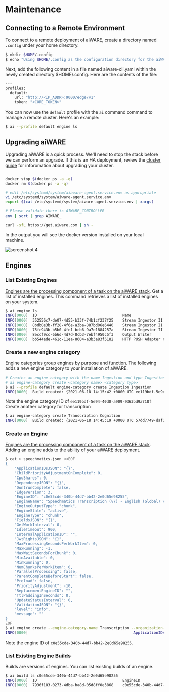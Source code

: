 # Maintenance

## Connecting to a Remote Environment
To connect to a remote deployment of aiWARE, create a directory named `.config` under your home directory. 
```bash
$ mkdir $HOME/.config
$ echo "Using $HOME/.config as the configuration directory for the aiWARE CLI"
```
Next, add the following content in a file named aiware-cli.yaml within the newly created directory $HOME/.config. Here are the contents of the file: 
```bash
---
profiles:
  default:
    url: "http://<IP_ADDR>:9000/edge/v1"
    token: "<CORE_TOKEN>"
```
You can now use the `default` profile with the `ai` command command to manage a remote cluster. Here's an example:
```bash 
$ ai --profile default engine ls
```

## Upgrading aiWARE

Upgrading aiWARE is a quick process. We'll need to stop the stack before we can perform an upgrade. If this is an HA deployment, review the [cluster guide](/aiware/install/cluster) for inforomation about upgrading your cluster.
```bash

docker stop $(docker ps -a -q)
docker rm $(docker ps -a -q)

# edit /etc/systemd/system/aiaware-agent.service.env as appropriate
vi /etc/systemd/system/aiware-agent.service.env
export $(cat /etc/systemd/system/aiware-agent.service.env | xargs)

# Please validate there is AIWARE_CONTROLLER
env | sort | grep AIWARE_

curl -sfL https://get.aiware.com | sh -
```

In the output you will see the docker version installed on your local machine.

![screenshot 4](https://user-images.githubusercontent.com/65766301/122611892-bdf10980-d09f-11eb-8c5b-45c2907f63e1.PNG)

## Engines

### List Existing Engines 
[Engines are the processing component of a task on the aiWARE stack](/cognitive-technology/jobs/). Get a list of installed engines. This command retrieves a list of installed engines on your system. 
```bash
$ ai engine ls
INFO[0000]  ID                                      Name                                    Type           State           
INFO[0000]  352556c7-de07-4d55-b33f-74b1cf237f25    Stream Ingestor II Playback Segment Creatorstream         active          
INFO[0000]  8bdb0e3b-ff28-4f6e-a3ba-887bd06e6440    Stream Ingestor II FFMPEG               stream         active          
INFO[0000]  75fc943b-b5b0-4fe1-bcb6-9a7e1884257a    Stream Ingestor II Asset Creator        stream         active          
INFO[0000]  8eccf9cc-6b6d-4d7d-8cb3-7ebf4950c5f3    Output Writer                           chunk          active          
INFO[0000]  bb544ade-461c-11ea-8604-a3b3a83f5182    HTTP PUSH Adapter Chunk                 stream         active 
```

### Create a new engine category 
Engine categories group engines by purpose and function. The following adds a new engine category to your installation of aiWARE. 
```bash
# Creates an engine category with the name Ingestion and type Ingestion
# ai engine-category create <category name> <category type>
$ ai --profile default engine-category create Ingestion Ingestion
INFO[0000]  Build created: {2021-06-18 14:15:42 +0000 UTC ee119bdf-5e94-40d0-a909-9363bd9a718f Ingestion Ingestion 2021-06-18 14:15:42 +0000 UTC}
```
Note the engine category ID of `ee119bdf-5e94-40d0-a909-9363bd9a718f`
Create another category for transcription
```bash 
$ ai engine-category create Transcription Cognition
INFO[0000]  Build created: {2021-06-18 14:45:19 +0000 UTC 57dd7749-daf2-4773-9975-124d491d584d Transcription Cognition 2021-06-18 14:45:19 +0000 UTC} 
```

### Create an Engine
[Engines are the processing component of a task on the aiWARE stack](/cognitive-technology/jobs/). Adding an engine adds to the ability of your aiWARE deployment. 
```bash
$ cat > speechmatics.json <<EOF
{
	"ApplicationIDsJSON": "{}",
	"ChildPriorityAdjustmentOnComplete": 0,
	"CpuShares": 0,
	"DependencyJSON": "{}",
	"DontrunComplete": false,
	"EdgeVersion": 3,
	"EngineID": "c0e55cde-340b-44d7-bb42-2e0d65e98255",
	"EngineName": "Speechmatics Transcription (v7) - English (Global) V3",
	"EngineOutputType": "chunk",
	"EngineState": "active",
	"EngineType": "chunk",
	"FieldsJSON": "{}",
	"GetWorkInterval": 0,
	"IdleTimeout": 900,
	"InternalApplicationID": "",
	"JwtRightsJSON": "{}",
	"MaxProcessingSecondsPerWorkItem": 0,
	"MaxRunning": -1,
	"MaxWaitSecondsForChunk": 0,
	"MinAvailable": 0,
	"MinRunning": 0,
	"NumChunksPerWorkItem": 0,
	"ParallelProcessing": false,
	"ParentCompleteBeforeStart": false,
	"Preload": false,
	"PriorityAdjustment": -10,
	"ReplacementEngineID": "",
	"TtlPaddingInSeconds": 0,
	"UpdateStatusInterval": 0,
	"ValidationJSON": "{}",
	"level": "info",
	"message": ""
}
EOF
$ ai engine create --engine-category-name Transcription --organization-name internal speechmatics.json 
INFO[0000]                                               ApplicationIDsJSON="{}" ChildPriorityAdjustmentOnComplete=0 CpuShares=0 CreatedDateTime="2021-06-18 14:47:26 +0000 UTC" DependencyJSON="{}" DontrunComplete=false EdgeVersion=3 EngineCategoryID=57dd7749-daf2-4773-9975-124d491d584d EngineID=c0e55cde-340b-44d7-bb42-2e0d65e98255 EngineName="Speechmatics Transcription (v7) - English (Global) V3" EngineOutputType=chunk EngineState=active EngineType=chunk FieldsJSON="{}" GetWorkInterval=0 IdleTimeout=0 InternalApplicationID= InternalOrganizationID=ba043db9-57e1-4267-9434-294873d1cba2 JwtRightsJSON="{}" MaxProcessingSecondsPerWorkItem=0 MaxRunning=-1 MaxWaitSecondsForChunk=0 MinAvailable=5 MinRunning=75 ModifiedDateTime="2021-06-18 14:47:26 +0000 UTC" NumChunksPerWorkItem=0 ParallelProcessing=false ParentCompleteBeforeStart=false Preload=false PriorityAdjustment=0 ReplacementEngineID= TtlPaddingInSeconds=0 UpdateStatusInterval=0 ValidationJSON="{}"
```
Note the engine ID of `c0e55cde-340b-44d7-bb42-2e0d65e98255`.

### List Existing Engine Builds
Builds are versions of engines. You can list existing builds of an engine.
```bash
$ ai build ls c0e55cde-340b-44d7-bb42-2e0d65e98255
INFO[0000]  ID                                      EngineID                                State          Version         
INFO[0000]  7936f183-0273-4dba-ba8d-05d8ff0e3868    c0e55cde-340b-44d7-bb42-2e0d65e98255    deployed       16  
```
